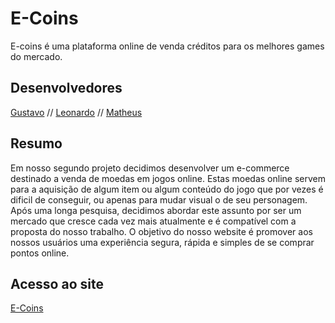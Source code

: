 # E-Coins

E-coins é uma plataforma online de venda créditos para os melhores games do mercado.

## Desenvolvedores

[Gustavo](https://github.com/gustavocquinto) //
[Leonardo](https://github.com/BearSharkN) //
[Matheus](https://github.com/herkross)



## Resumo

Em nosso segundo projeto decidimos desenvolver um e-commerce destinado a venda de moedas em jogos online. Estas moedas online servem para a aquisição de algum item ou algum conteúdo do jogo que por vezes é dificil de conseguir, ou apenas para   mudar visual o de seu personagem. Após uma longa pesquisa, decidimos abordar este assunto por ser um mercado que cresce cada vez mais atualmente e é compatível com a proposta do nosso trabalho.  O objetivo do nosso website é  promover aos nossos usuários uma experiência segura, rápida e simples de se comprar pontos online.



## Acesso ao site
[E-Coins](https://gustavocquinto.github.io/eCoins/Login/menu.html)